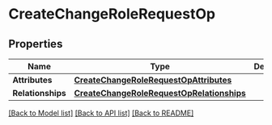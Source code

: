 # CreateChangeRoleRequestOp

## Properties
Name | Type | Description | Notes
------------ | ------------- | ------------- | -------------
**Attributes** | [**CreateChangeRoleRequestOpAttributes**](CreateChangeRoleRequestOpAttributes.md) |  | [optional] 
**Relationships** | [**CreateChangeRoleRequestOpRelationships**](CreateChangeRoleRequestOpRelationships.md) |  | [optional] 

[[Back to Model list]](../README.md#documentation-for-models) [[Back to API list]](../README.md#documentation-for-api-endpoints) [[Back to README]](../README.md)


